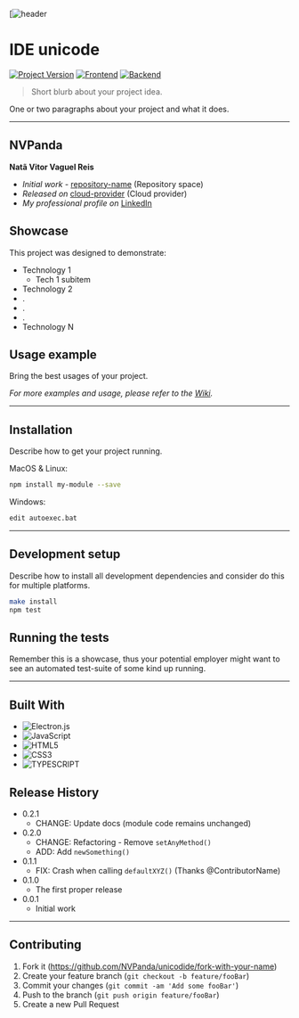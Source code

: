 [![header](https://github.com/NVPanda/unicodide)

# IDE unicode
[![Project Version][version-image]][version-url]
[![Frontend][Frontend-image]][Frontend-url]
[![Backend][Backend-image]][Backend-url]

> Short blurb about your project idea.

One or two paragraphs about your project and what it does.

---
## NVPanda

**Natã Vitor Vaguel Reis** 
* *Initial work* - [repository-name][repository-url] (Repository space)
* *Released on* [cloud-provider][cloud-provider-url] (Cloud provider)
* *My professional profile on* [LinkedIn][linkedin-url]

## Showcase

This project was designed to demonstrate:

* Technology 1
  * Tech 1 subitem
* Technology 2
* .
* .
* .
* Technology N

## Usage example

Bring the best usages of your project.

_For more examples and usage, please refer to the [Wiki][wiki]._

---

## Installation

Describe how to get your project running.

MacOS & Linux:

```sh
npm install my-module --save
```

Windows:

```sh
edit autoexec.bat
```

---

## Development setup

Describe how to install all development dependencies and consider do this for multiple platforms.  

```sh
make install
npm test
```

## Running the tests

Remember this is a showcase, thus your potential employer might want to see an automated test-suite of some kind up running.

---

## Built With

* ![Electron.js](https://img.shields.io/badge/Electron-191970?style=fff-for-the-badge&logo=Electron&logoColor=white)
* ![JavaScript](https://img.shields.io/badge/javascript-%23323330.svg?style=fflat-square&logo=javascript&logoColor=%23F7DF1E)
* ![HTML5](https://img.shields.io/badge/html5-%23E34F26.svg?style=fflat-square&logo=html5&logoColor=white)
* ![CSS3](https://img.shields.io/badge/css3-%231572B6.svg?style=fflat-square&logo=css3&logoColor=white)
* ![TYPESCRIPT](https://shields.io/badge/TypeScript-3178C6?logo=TypeScript&logoColor=FFF&style=fflat-square)
  
## Release History

* 0.2.1
    * CHANGE: Update docs (module code remains unchanged)
* 0.2.0
    * CHANGE: Refactoring - Remove `setAnyMethod()`
    * ADD: Add `newSomething()`
* 0.1.1
    * FIX: Crash when calling `defaultXYZ()` (Thanks @ContributorName)
* 0.1.0
    * The first proper release
* 0.0.1
    * Initial work

---

## Contributing

1. Fork it (<https://github.com/NVPanda/unicodide/fork-with-your-name>)
2. Create your feature branch (`git checkout -b feature/fooBar`)
3. Commit your changes (`git commit -am 'Add some fooBar'`)
4. Push to the branch (`git push origin feature/fooBar`)
5. Create a new Pull Request

<!-- Markdown link & img dfn's -->

[header-url]: github-template.png
[header-link]: https://github.com/NVPanda

[repository-url]: https://github.com/NVPanda/unicodide

[cloud-provider-url]: https://wbshopping.herokuapp.com

[linkedin-url]: https://www.linkedin.com/in/nat%C3%A3-vitor-vaguel-reis-nvpanda-6140564a/

[wiki]: https://github.com/yourname/yourproject/wiki

[version-image]: https://img.shields.io/badge/Version-1.0.0-brightgreen?style=for-the-badge&logo=appveyor
[version-url]: https://img.shields.io/badge/version-1.0.0-green
[Frontend-image]: https://img.shields.io/badge/Frontend-Material_UI-blue?style=for-the-badge
[Frontend-url]: https://img.shields.io/badge/Frontend-CSS-blue?style=for-the-badge
[Backend-image]: https://img.shields.io/badge/Backend-Electron_JS-yellow?style=for-the-badge
[Backend-url]: https://img.shields.io/badge/Backend-Java%208-important?style=for-the-badge
